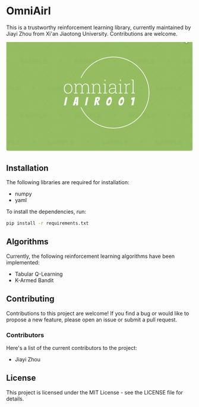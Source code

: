 # OmniAirl

This is a trustworthy reinforcement learning library, currently maintained by Jiayi Zhou from Xi'an Jiaotong University. Contributions are welcome.

![Logo](https://github.com/Gaiejj/omniairl/blob/main/images/logo.png)

## Installation

The following libraries are required for installation:

- numpy
- yaml

To install the dependencies, run:
```bash
pip install -r requirements.txt
```

## Algorithms

Currently, the following reinforcement learning algorithms have been implemented:

- Tabular Q-Learning
- K-Armed Bandit

## Contributing

Contributions to this project are welcome! If you find a bug or would like to propose a new feature, please open an issue or submit a pull request.

### Contributors

Here's a list of the current contributors to the project:

- Jiayi Zhou

## License

This project is licensed under the MIT License - see the LICENSE file for details.

